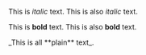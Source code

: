 This is *italic* text.
This is also _italic_ text.


This is **bold** text.
This is also __bold__ text.


\_This is all \*\*plain\*\* text\_.
